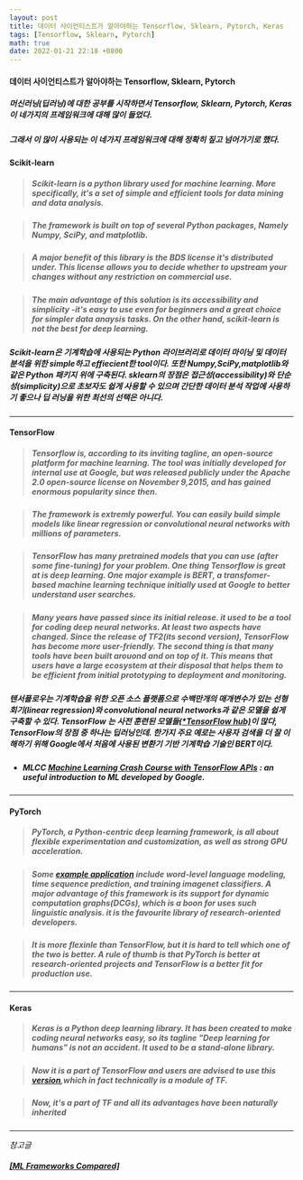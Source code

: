 ```yaml
---
layout: post
title: 데이터 사이언티스트가 알아야하는 Tensorflow, Sklearn, Pytorch, Keras
tags: [Tensorflow, Sklearn, Pytorch]
math: true
date: 2022-01-21 22:18 +0800
---
```


#### 데이터 사이언티스트가 알아야하는 Tensorflow, Sklearn, Pytorch

##### 머신러닝(딥러닝)에 대한 공부를 시작하면서 Tensorflow, Sklearn, Pytorch, Keras 이 네가지의 프레임워크에 대해 많이 들었다.

##### 그래서 이 많이 사용되는 이 네가지 프레임워크에 대해 정확히 짚고 넘어가기로 했다.


#### Scikit-learn

>##### Scikit-learn is a python library used for machine learning. More specifically, it's a set of simple and efficient tools for data mining and data analysis.

>##### The framework is built on top of several Python packages, Namely Numpy, SciPy, and matplotlib.

>##### A major benefit of this library is the **BDS license** it's distributed under. This license allows you to decide whether to upstream your changes without any restriction on commercial use.

>##### The main advantage of this solution is its accessibility and simplicity -it's easy to use even for beginners and a great choice for simpler data anaysis tasks. On the other hand, scikit-learn is not the best for deep learning.   


##### **Scikit-learn**은 기계학습에 사용되는 Python 라이브러리로 **데이터 마이닝 및 데이터 분석을 위한 simple하고 effiecient한 tool**이다. 또한 **Numpy,SciPy,matplotlib와 같은 Python 패키지 위에 구축**된다. sklearn의 장점은 접근성(accessibility)와 단순성(simplicity)으로 초보자도 쉽게 사용할 수 있으며 간단한 데이터 분석 작업에 사용하기 좋으나 딥 러닝을 위한 최선의 선택은 아니다.


***

#### TensorFlow

> ##### Tensorflow is, according to its inviting tagline, an open-source platform for machine learning. The tool was initially developed for internal use at Google, but was released publicly under the Apache 2.0 open-source license on November 9,2015, and has gained enormous popularity since then.


> ##### The framework is extremly powerful. You can easily build  simple models like **linear regression or convolutional neural networks with millions of parameters.**

> ##### TensorFlow has many **pretrained models** that you can use (after some fine-tuning) for your problem. One  thing Tensorflow is **great at is deep learning**. One major example is **BERT**, a transfomer-based machine learning technique initially used at Google to better understand user searches.

> ##### Many years have passed since its initial release. it used to be a tool for coding deep neural networks. At least two aspects have changed. Since the release of TF2(its second version), **TensorFlow has become more user-friendly**. The second thing is that many tools have been built arouond and on top of it. This means that users have a large ecosystem at their disposal that helps them to be efficient from initial prototyping to deployment and monitoring.

##### 텐서플로우는 기계학습을 위한 오픈 소스 플랫폼으로 수백만개의 매개변수가 있는 선형 회기(linear regression)와 convolutional neural networks과 같은 모델을 쉽게 구축할 수 있다. TensorFlow 는 사전 훈련된 모델들[(*TensorFlow hub)](https://tfhub.dev/)이 많다, TensorFlow의 장점 중 하나는 딥러닝인데. 한가지 주요 예로는 사용자 검색을 더 잘 이해하기 위해 Google에서 처음에 사용된 변환기 기반 기계학습 기술인 **BERT**이다.

- ##### MLCC **[Machine Learning Crash Course with TensorFlow APIs](https://developers.google.com/machine-learning/crash-course/)** : an useful introduction to ML developed by Google.


***


#### PyTorch

> ##### PyTorch, a Python-centric deep learning framework, is all about flexible experimentation and customization, as well as strong GPU acceleration.


> ##### Some [example application](https://github.com/pytorch/examples) include word-level language modeling, time sequence prediction, and training imagenet classifiers. A major advantage of this framework is its support for **dynamic computation graphs(DCGs)**, which is a boon for uses such **linguistic analysis**. it is **the favourite library of research-oriented developers.**

> ##### It is more flexinle than TensorFlow, but it is hard to tell which one of the two is better. A rule of thumb is that PyTorch is better at research-oriented projects and TensorFlow is a better fit for production use.


***


#### Keras

> ##### Keras is a Python deep learning library. It has been created to make coding neural networks easy, so its tagline "**Deep learning for humans**" is not an accident. It used to be a stand-alone library.


> ##### Now it is **a part of TensorFlow** and users are advised to use this [version](https://www.tensorflow.org/api_docs/python/tf/keras),which **in fact technically is a module of TF.**

> ##### Now, it's a part of TF and all its advantages have been naturally inherited






                                                          

***


_참고글_   

##### [[ML Frameworks Compared]](https://www.netguru.com/blog/top-machine-learning-frameworks-compared)

